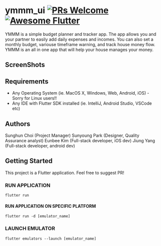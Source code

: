 # ymmm_ui [![PRs Welcome](https://img.shields.io/badge/PRs-welcome-brightgreen.svg?style=flat-square)](http://makeapullrequest.com) <a href="https://github.com/Solido/awesome-flutter"><img alt="Awesome Flutter" src="https://img.shields.io/badge/Awesome-Flutter-blue.svg?longCache=true&style=flat-square" /></a>

YMMM is a simple budget planner and tracker app. The app allows you and your partner to easily add daily expenses and incomes. You can also set a monthly budget, variouse timeframe warning, and track house money flow. YMMM is an all in one app that will help your house manages your money.

## ScreenShots

## Requirements
* Any Operating System (ie. MacOS X, Windows, Web, Android, iOS) - Sorry for Linux users!!
* Any IDE with Flutter SDK installed (ie. IntelliJ, Android Studio, VSCode etc)

## Authors
Sunghun Choi (Project Manager)
Sunyoung Park (Designer, Quality Assurance analyst)
Eunbee Kim (Full-stack developer, iOS dev)
Jiung Yang (Full-stack developer, android dev)


## Getting Started
This project is a Flutter application.
Feel free to suggest PR!

### RUN APPLICATION
```
flutter run
```

#### RUN APPLICATION ON SPECIFIC PLATFORM
```
flutter run -d [emulator_name]
```

### LAUNCH EMULATOR
```
flutter emulators --launch [emulator_name]
```
